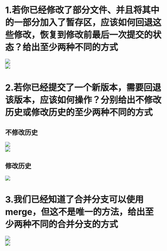 # 1.若你已经修改了部分文件、并且将其中的一部分加入了暂存区，应该如何回退这些修改，恢复到修改前最后一次提交的状态？给出至少两种不同的方式  
![](1.png)  
![](2.png)  
# 2.若你已经提交了一个新版本，需要回退该版本，应该如何操作？分别给出不修改历史或修改历史的至少两种不同的方式  
## 不修改历史  
![](3.png)  
![](5.png) 
## 修改历史  
![](4.png)  
# 3.我们已经知道了合并分支可以使用 merge，但这不是唯一的方法，给出至少两种不同的合并分支的方式  
![](6.png)  
![](7.png)  

